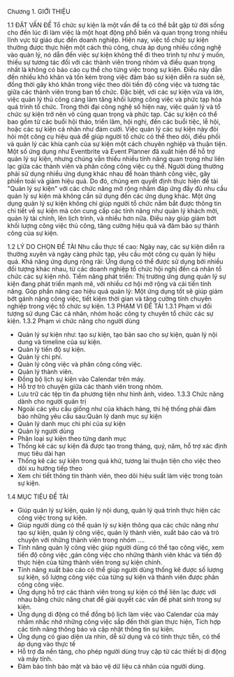 Chương 1. GIỚI THIỆU

1.1	ĐẶT VẤN ĐỀ
	Tổ chức sự kiện là một vấn đề ta có thể bắt gặp từ đời sống cho đến lúc đi làm việc  là một hoạt động phổ biến và quan trọng trong nhiều lĩnh vực từ giáo dục đến doanh nghiệp. Hiện nay, việc tổ chức sự kiện thường được thực hiện một cách thủ công, chưa áp dụng nhiều công nghệ vào quản lý, nó dẫn đến việc sự kiện không thể đi theo trình tự như ý muốn, thiếu sự tương tác đối với các thành viên trong nhóm và điều quan trọng nhất là không có báo cáo cụ thể cho từng việc trong sự kiện. Điều này dẫn đến nhiều khó khăn và tốn kém trong việc đảm bảo sự kiện diễn ra suôn sẻ, đồng thời gây khó khăn trong việc theo dõi tiến độ công việc và tương tác giữa các thành viên trong ban tổ chức. Đặc biệt, với các sự kiện vừa và lớn, việc quản lý thủ công càng làm tăng khối lượng công việc và phức tạp hóa quá trình tổ chức.
	Trong thời đại công nghệ số hiện nay, việc quản lý và tổ chức sự kiện trở nên vô cùng quan trọng và phức tạp. Các sự kiện có thể bao gồm từ các buổi hội thảo, triển lãm, hội nghị, đến các buổi tiệc, lễ hội, hoặc các sự kiện cá nhân như đám cưới. Việc quản lý các sự kiện này đòi hỏi một công cụ hiệu quả để giúp người tổ chức có thể theo dõi, điều phối và quản lý các khía cạnh của sự kiện một cách chuyên nghiệp và thuận tiện.
	Một số ứng dụng như Eventbrite và Event Planner đã xuất hiện để hỗ trợ quản lý sự kiện, nhưng chúng vẫn thiếu nhiều tính năng quan trọng như liên lạc giữa các thành viên và phân công công việc cụ thể. Người dùng thường phải sử dụng nhiều ứng dụng khác nhau để hoàn thành công việc, gây phiền toái và giảm hiệu quả.
Do đó, chúng em quyết định thực hiện đề tài "Quản lý sự kiện" với các chức năng mở rộng nhằm đáp ứng đầy đủ nhu cầu quản lý sự kiện mà không cần sử dụng đến các ứng dụng khác.
	Một ứng dụng quản lý sự kiện không chỉ giúp người tổ chức nắm bắt được thông tin chi tiết về sự kiện mà còn cung cấp các tính năng như quản lý khách mời, quản lý tài chính, lên lịch trình, và nhiều hơn nữa. Điều này giúp giảm bớt khối lượng công việc thủ công, tăng cường hiệu quả và đảm bảo sự thành công của sự kiện.
 
1.2	LÝ DO CHỌN ĐỀ TÀI
	Nhu cầu thực tế cao: Ngày nay, các sự kiện diễn ra thường xuyên và ngày càng phức tạp, yêu cầu một công cụ quản lý hiệu quả.
	Khả năng ứng dụng rộng rãi: Ứng dụng có thể được sử dụng bởi nhiều đối tượng khác nhau, từ các doanh nghiệp tổ chức hội nghị đến cá nhân tổ chức các sự kiện nhỏ.
	Tiềm năng phát triển: Thị trường ứng dụng quản lý sự kiện đang phát triển mạnh mẽ, với nhiều cơ hội mở rộng và cải tiến tính năng.
	Góp phần nâng cao hiệu quả quản lý: Một ứng dụng tốt sẽ giúp giảm bớt gánh nặng công việc, tiết kiệm thời gian và tăng cường tính chuyên nghiệp trong việc tổ chức sự kiện.
1.3	PHẠM VI ĐỀ TÀI
1.3.1	Phạm vi đối tượng sử dụng
	Các cá nhân, nhóm hoặc công ty chuyên tổ chức các sự kiện.
1.3.2	Phạm vi chức năng cho người dùng
-	Quản lý sự kiện như: tạo sự kiện, tạo bản sao cho sự kiện, quản lý nội dung và timeline của sự kiện.
-	Quản lý tiến độ sự kiện.
-	Quản lý chi phí.
-	Quản lý công việc và phân công công việc.
-	Quản lý thành viên.
-	Đồng bộ lịch sự kiện vào Calendar trên máy.
-	Hỗ trợ trò chuyện giữa các thành viên trong nhóm.
-	Lưu trữ các tệp tin đa phương tiện như hình ảnh, video.
1.3.3	Chức năng dành cho người quản trị
-	Ngoài các yêu cầu giống như của khách hàng, thì hệ thống phải đảm bảo những yêu cầu sau:Quản lý danh mục sự kiện
-	Quản lý danh mục chi phí của sự kiện
-	Quản lý người dùng 
-	Phân loại sự kiện theo từng danh mục 
-	Thống kê các sự kiện đã được tạo trong tháng, quý, năm, hỗ trợ xác định mục tiêu dài hạn
-	Thống kê các sự kiện trong quá khứ, tương lai thuận tiện cho việc theo dõi xu hướng tiếp theo
-	Xem chi tiết thông tin thành viên, theo dõi hiệu suất làm việc trong toàn sự kiện.

1.4	MỤC TIÊU ĐỀ TÀI
-	Giúp quản lý sự kiện, quản lý nội dung, quản lý quá trình thực hiện các công việc trong sự kiện.
-	Giúp người dùng có thể quản lý sự kiện thông qua các chức năng như tạo sự kiện, quản lý công việc, quản lý thành viên, xuất báo cáo và trò chuyện với những thành viên trong nhóm .... 
-	Tính năng quản lý công việc giúp người dùng có thể tạo công việc, xem tiến độ công việc ,gán công việc cho những thành viên khác và tiến độ thực hiện của từng thành viên trong sự kiện chính.
-	Tính năng xuất báo cáo có thể giúp người dùng thống kê được số lượng sự kiện, số lượng công việc của từng sự kiện và thành viên được phân công công việc. 
-	Ứng dụng hỗ trợ các thành viên trong sự kiện có thể liên lạc được với nhau bằng chức năng chat để giải quyết các vấn đề phát sinh trong sự kiện. 
-	Ứng dụng di động có thể đồng bộ lịch làm việc vào Calendar của máy nhằm nhắc nhở những công việc sắp đến thời gian thực hiện, Tích hợp các tính năng thông báo và cập nhật thông tin sự kiện. 
-	Ứng dụng có giao diện ưa nhìn, dễ sử dụng và có tính thực tiễn, có thể áp dụng vào thực tế
-	Hỗ trợ đa nền tảng, cho phép người dùng truy cập từ các thiết bị di động và máy tính.
-	Đảm bảo tính bảo mật và bảo vệ dữ liệu cá nhân của người dùng. 

